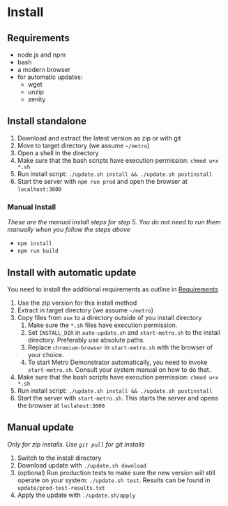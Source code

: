 Install
=======

## Requirements
- node.js and npm
- bash
- a modern browser
- for automatic updates:
    * wget
    * unzip
    * zenity

## Install standalone
1. Download and extract the latest version as zip or with git
2. Move to target directory (we assume `~/metro`)
3. Open a shell in the directory
4. Make sure that the bash scripts have execution permission: `chmod u+x *.sh`
5. Run install script: `./update.sh install && ./update.sh postinstall`
6. Start the server with `npm run prod` and open the browser at `localhost:3000`

### Manual Install
*These are the manual install steps for step 5. You do not need to run them manually when you follow the steps above*

- `npm install`
- `npm run build`

## Install with automatic update
You need to install the additional requirements as outline in [Requirements](#requirements)

1. Use the zip version for this install method
2. Extract in target directory (we assume `~/metro`)
3. Copy files from `aux` to a directory outside of you install directory
    1. Make sure the `*.sh` files have execution permission.
    2. Set `INSTALL_DIR` in `auto-update.sh` and `start-metro.sh` to the install directory. Preferably use absolute paths.
    3. Replace `chromium-browser` in `start-metro.sh` with the browser of your choice.
    4. To start Metro Demonstrator automatically, you need to invoke `start-metro.sh`. Consult your system manual on how to do that.
4. Make sure that the bash scripts have execution permission: `chmod u+x *.sh`
5. Run install script: `./update.sh install && ./update.sh postinstall`
6. Start the server with `start-metro.sh`. This starts the server and opens the browser at `loclahost:3000`

## Manual update
*Only for zip installs. Use `git pull` for git installs*

1. Switch to the install directory
2. Download update with `./update.sh download`
3. (optional) Run production tests to make sure the new version will still operate on your system: `./update.sh test`. Results can be found in `update/prod-test-results.txt`
4. Apply the update with `./update.sh/apply`